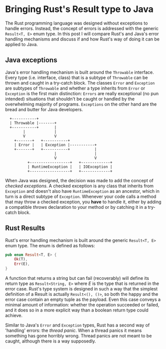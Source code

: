 # Bringing Rust's Result type to Java

The Rust programming language was designed without exceptions to handle errors. Instead, the concept of errors is addressed with the generic `Result<T, E>` enum type. In this post I will compare Rust's and Java's error handling mechanisms and discuss if and how Rust's way of doing it can be applied to Java.

## Java exceptions

Java's error handling mechanism is built around the `Throwable` interface. Every type (i.e. interface, class) that is a subtype of `Throwable` can be thrown and caught in a try-catch block. The classes `Error` and `Exception` are subtypes of `Throwable` and whether a type inherits from `Error` or `Exception` is the first main distinction: `Errors` are really exceptional (no pun intended) situations that shouldn't be caught or handled by the overwhelming majority of programs. `Exceptions` on the other hand are the bread and butter for Java developers.

```
  +-----------+
  | Throwable |-------+
  +-----------+       |
        |             |
        V             V
    +-------+   +-----------+
    | Error |   | Exception |-----------+
    +-------+   +-----------+           |
                      |                 |
                      V                 V
          +------------------+   +-------------+
          | RuntimeException |   | IOException |
          +------------------+   +-------------+
```

When Java was designed, the decision was made to add the concept of *checked exceptions*. A checked exception is any class that inherits from `Exception` and doesn't also have `RuntimeException` as an ancestor, which in turn is a direct subtype of `Exception`. Whenever your code calls a method that may throw a checked exception, you **have** to handle it, either by adding a compatible *throws* declaration to your method or by catching it in a try-catch block.

## Rust Results

Rust's error handling mechanism is built around the generic `Result<T, E>` enum type. The enum is defined as follows:
```rust
pub enum Result<T, E> {
    Ok(T),
    Err(E),
}
```
A function that returns a string but can fail (recoverably) will define its return type as `Result<String, E>` where *E* is the type that is returned in the error case. Rust's type system is designed in such a way that the simplest definition of a Result is actually `Result<(), ()>`, so both the happy and the error case contain an empty tuple as the payload. Even this case conveys a minimal amount of information: whether the operation succeeded or failed, and it does so in a more explicit way than a boolean return type could achieve.

Similar to Java's `Error` and `Exception` types, Rust has a second way of 'handling' errors: the *thread panic*. When a thread panics it means something has gone horribly wrong. Thread panics are not meant to be caught, although there is a way supposedly. 
